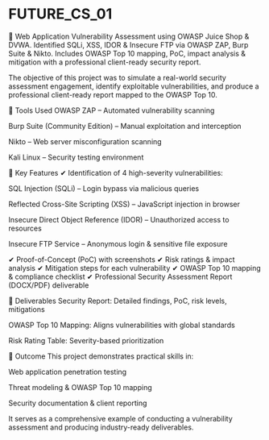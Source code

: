 # FUTURE_CS_01
🔐 Web Application Vulnerability Assessment using OWASP Juice Shop &amp; DVWA. Identified SQLi, XSS, IDOR &amp; Insecure FTP via OWASP ZAP, Burp Suite &amp; Nikto. Includes OWASP Top 10 mapping, PoC, impact analysis &amp; mitigation with a professional client-ready security report.

The objective of this project was to simulate a real-world security assessment engagement, identify exploitable vulnerabilities, and produce a professional client-ready report mapped to the OWASP Top 10.

🚀 Tools Used
OWASP ZAP – Automated vulnerability scanning

Burp Suite (Community Edition) – Manual exploitation and interception

Nikto – Web server misconfiguration scanning

Kali Linux – Security testing environment

🔑 Key Features
✔ Identification of 4 high-severity vulnerabilities:

SQL Injection (SQLi) – Login bypass via malicious queries

Reflected Cross-Site Scripting (XSS) – JavaScript injection in browser

Insecure Direct Object Reference (IDOR) – Unauthorized access to resources

Insecure FTP Service – Anonymous login & sensitive file exposure

✔ Proof-of-Concept (PoC) with screenshots
✔ Risk ratings & impact analysis
✔ Mitigation steps for each vulnerability
✔ OWASP Top 10 mapping & compliance checklist
✔ Professional Security Assessment Report (DOCX/PDF) deliverable

📂 Deliverables
Security Report: Detailed findings, PoC, risk levels, mitigations

OWASP Top 10 Mapping: Aligns vulnerabilities with global standards

Risk Rating Table: Severity-based prioritization

🎯 Outcome
This project demonstrates practical skills in:

Web application penetration testing

Threat modeling & OWASP Top 10 mapping

Security documentation & client reporting

It serves as a comprehensive example of conducting a vulnerability assessment and producing industry-ready deliverables.
